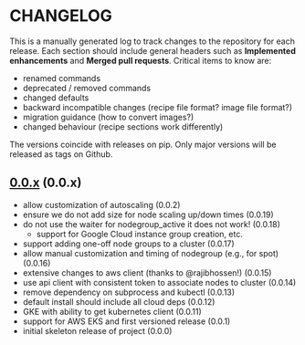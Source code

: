 # CHANGELOG

This is a manually generated log to track changes to the repository for each release.
Each section should include general headers such as **Implemented enhancements**
and **Merged pull requests**. Critical items to know are:

 - renamed commands
 - deprecated / removed commands
 - changed defaults
 - backward incompatible changes (recipe file format? image file format?)
 - migration guidance (how to convert images?)
 - changed behaviour (recipe sections work differently)

The versions coincide with releases on pip. Only major versions will be released as tags on Github.

## [0.0.x](https://github.com/converged-computing/kubescaler/tree/main) (0.0.x)
 - allow customization of autoscaling (0.0.2)
 - ensure we do not add size for node scaling up/down times (0.0.19)
 - do not use the waiter for nodegroup_active it does not work! (0.0.18)
   - support for Google Cloud instance group creation, etc.
 - support adding one-off node groups to a cluster (0.0.17)
 - allow manual customization and timing of nodegroup (e.g., for spot) (0.0.16)
 - extensive changes to aws client (thanks to @rajibhossen!) (0.0.15)
 - use api client with consistent token to associate nodes to cluster (0.0.14)
 - remove dependency on subprocess and kubectl (0.0.13)
 - default install should include all cloud deps (0.0.12)
 - GKE with ability to get kubernetes client (0.0.11)
 - support for AWS EKS and first versioned release (0.0.1)
 - initial skeleton release of project (0.0.0)
